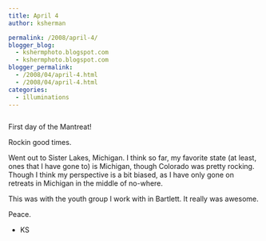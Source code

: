 ```yaml
---
title: April 4
author: ksherman

permalink: /2008/april-4/
blogger_blog:
  - kshermphoto.blogspot.com
  - kshermphoto.blogspot.com
blogger_permalink:
  - /2008/04/april-4.html
  - /2008/04/april-4.html
categories:
  - illuminations
---
```

<a href="http://3.bp.blogspot.com/_HTtVcKQt9f8/R_o6FsXcl4I/AAAAAAAAAVk/TR2AMQsMLbo/s1600-h/April+4-1.jpg"><img style="cursor: pointer;" src="http://3.bp.blogspot.com/_HTtVcKQt9f8/R_o6FsXcl4I/AAAAAAAAAVk/TR2AMQsMLbo/s400/April+4-1.jpg" alt="" id="BLOGGER_PHOTO_ID_5186521790353807234" border="0" /></a>  
<a href="http://4.bp.blogspot.com/_HTtVcKQt9f8/R_o6F8Xcl5I/AAAAAAAAAVs/UV3cmeybu1k/s1600-h/April+4-2.jpg"><img style="cursor: pointer;" src="http://4.bp.blogspot.com/_HTtVcKQt9f8/R_o6F8Xcl5I/AAAAAAAAAVs/UV3cmeybu1k/s400/April+4-2.jpg" alt="" id="BLOGGER_PHOTO_ID_5186521794648774546" border="0" /></a>  
<a href="http://1.bp.blogspot.com/_HTtVcKQt9f8/R_o6GMXcl6I/AAAAAAAAAV0/JwJbgIKc1hk/s1600-h/April+4-3.jpg"><img style="cursor: pointer;" src="http://1.bp.blogspot.com/_HTtVcKQt9f8/R_o6GMXcl6I/AAAAAAAAAV0/JwJbgIKc1hk/s400/April+4-3.jpg" alt="" id="BLOGGER_PHOTO_ID_5186521798943741858" border="0" /></a>  
<a href="http://2.bp.blogspot.com/_HTtVcKQt9f8/R_o6GcXcl7I/AAAAAAAAAV8/GFPTB4mcNBo/s1600-h/April+4-4.jpg"><img style="cursor: pointer;" src="http://2.bp.blogspot.com/_HTtVcKQt9f8/R_o6GcXcl7I/AAAAAAAAAV8/GFPTB4mcNBo/s400/April+4-4.jpg" alt="" id="BLOGGER_PHOTO_ID_5186521803238709170" border="0" /></a>  
<a href="http://2.bp.blogspot.com/_HTtVcKQt9f8/R_o6GcXcl8I/AAAAAAAAAWE/K50KqHBOHxM/s1600-h/April+4-5.jpg"><img style="cursor: pointer;" src="http://2.bp.blogspot.com/_HTtVcKQt9f8/R_o6GcXcl8I/AAAAAAAAAWE/K50KqHBOHxM/s400/April+4-5.jpg" alt="" id="BLOGGER_PHOTO_ID_5186521803238709186" border="0" /></a>

First day of the Mantreat!

Rockin good times.

Went out to Sister Lakes, Michigan. I think so far, my favorite state (at least, ones that I have gone to) is Michigan, though Colorado was pretty rocking. Though I think my perspective is a bit biased, as I have only gone on retreats in Michigan in the middle of no-where.

This was with the youth group I work with in Bartlett. It really was awesome.

Peace.  
- KS